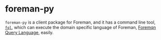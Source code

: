 # foreman-py

`foreman-py` is a client package for Foreman, and it has a command line tool, [`fql`](./doc/fql.md), which can execute the domain specific language of Foreman, [Foremqn Query Language](https://github.com/cybergarage/foreman-doc/blob/master/dsl.md), easily.
